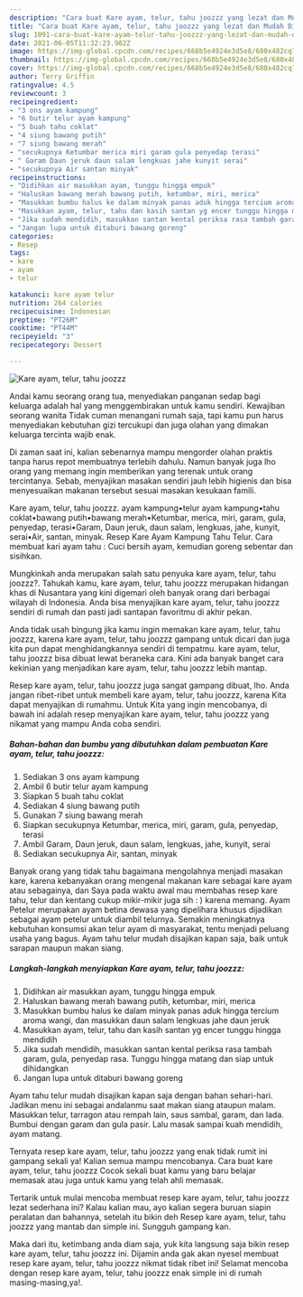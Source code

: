 ```yaml
---
description: "Cara buat Kare ayam, telur, tahu joozzz yang lezat dan Mudah Dibuat"
title: "Cara buat Kare ayam, telur, tahu joozzz yang lezat dan Mudah Dibuat"
slug: 1091-cara-buat-kare-ayam-telur-tahu-joozzz-yang-lezat-dan-mudah-dibuat
date: 2021-06-05T11:32:23.982Z
image: https://img-global.cpcdn.com/recipes/668b5e4924e3d5e8/680x482cq70/kare-ayam-telur-tahu-joozzz-foto-resep-utama.jpg
thumbnail: https://img-global.cpcdn.com/recipes/668b5e4924e3d5e8/680x482cq70/kare-ayam-telur-tahu-joozzz-foto-resep-utama.jpg
cover: https://img-global.cpcdn.com/recipes/668b5e4924e3d5e8/680x482cq70/kare-ayam-telur-tahu-joozzz-foto-resep-utama.jpg
author: Terry Griffin
ratingvalue: 4.5
reviewcount: 3
recipeingredient:
- "3 ons ayam kampung"
- "6 butir telur ayam kampung"
- "5 buah tahu coklat"
- "4 siung bawang putih"
- "7 siung bawang merah"
- "secukupnya Ketumbar merica miri garam gula penyedap terasi"
- " Garam Daun jeruk daun salam lengkuas jahe kunyit serai"
- "secukupnya Air santan minyak"
recipeinstructions:
- "Didihkan air masukkan ayam, tunggu hingga empuk"
- "Haluskan bawang merah bawang putih, ketumbar, miri, merica"
- "Masukkan bumbu halus ke dalam minyak panas aduk hingga tercium aroma wangi, dan masukkan daun salam lengkuas jahe daun jeruk"
- "Masukkan ayam, telur, tahu dan kasih santan yg encer tunggu hingga mendidih"
- "Jika sudah mendidih, masukkan santan kental periksa rasa tambah garam, gula, penyedap rasa. Tunggu hingga matang dan siap untuk dihidangkan"
- "Jangan lupa untuk ditaburi bawang goreng"
categories:
- Resep
tags:
- kare
- ayam
- telur

katakunci: kare ayam telur 
nutrition: 264 calories
recipecuisine: Indonesian
preptime: "PT26M"
cooktime: "PT44M"
recipeyield: "3"
recipecategory: Dessert

---
```



![Kare ayam, telur, tahu joozzz](https://img-global.cpcdn.com/recipes/668b5e4924e3d5e8/680x482cq70/kare-ayam-telur-tahu-joozzz-foto-resep-utama.jpg)

Andai kamu seorang orang tua, menyediakan panganan sedap bagi keluarga adalah hal yang menggembirakan untuk kamu sendiri. Kewajiban seorang  wanita Tidak cuman menangani rumah saja, tapi kamu pun harus menyediakan kebutuhan gizi tercukupi dan juga olahan yang dimakan keluarga tercinta wajib enak.

Di zaman  saat ini, kalian sebenarnya mampu mengorder olahan praktis tanpa harus repot membuatnya terlebih dahulu. Namun banyak juga lho orang yang memang ingin memberikan yang terenak untuk orang tercintanya. Sebab, menyajikan masakan sendiri jauh lebih higienis dan bisa menyesuaikan makanan tersebut sesuai masakan kesukaan famili. 

Kare ayam, telur, tahu joozzz. ayam kampung•telur ayam kampung•tahu coklat•bawang putih•bawang merah•Ketumbar, merica, miri, garam, gula, penyedap, terasi•Garam, Daun jeruk, daun salam, lengkuas, jahe, kunyit, serai•Air, santan, minyak. Resep Kare Ayam Kampung Tahu Telur. Cara membuat kari ayam tahu : Cuci bersih ayam, kemudian goreng sebentar dan sisihkan.

Mungkinkah anda merupakan salah satu penyuka kare ayam, telur, tahu joozzz?. Tahukah kamu, kare ayam, telur, tahu joozzz merupakan hidangan khas di Nusantara yang kini digemari oleh banyak orang dari berbagai wilayah di Indonesia. Anda bisa menyajikan kare ayam, telur, tahu joozzz sendiri di rumah dan pasti jadi santapan favoritmu di akhir pekan.

Anda tidak usah bingung jika kamu ingin memakan kare ayam, telur, tahu joozzz, karena kare ayam, telur, tahu joozzz gampang untuk dicari dan juga kita pun dapat menghidangkannya sendiri di tempatmu. kare ayam, telur, tahu joozzz bisa dibuat lewat beraneka cara. Kini ada banyak banget cara kekinian yang menjadikan kare ayam, telur, tahu joozzz lebih mantap.

Resep kare ayam, telur, tahu joozzz juga sangat gampang dibuat, lho. Anda jangan ribet-ribet untuk membeli kare ayam, telur, tahu joozzz, karena Kita dapat menyajikan di rumahmu. Untuk Kita yang ingin mencobanya, di bawah ini adalah resep menyajikan kare ayam, telur, tahu joozzz yang nikamat yang mampu Anda coba sendiri.

<!--inarticleads1-->

##### Bahan-bahan dan bumbu yang dibutuhkan dalam pembuatan Kare ayam, telur, tahu joozzz:

1. Sediakan 3 ons ayam kampung
1. Ambil 6 butir telur ayam kampung
1. Siapkan 5 buah tahu coklat
1. Sediakan 4 siung bawang putih
1. Gunakan 7 siung bawang merah
1. Siapkan secukupnya Ketumbar, merica, miri, garam, gula, penyedap, terasi
1. Ambil  Garam, Daun jeruk, daun salam, lengkuas, jahe, kunyit, serai
1. Sediakan secukupnya Air, santan, minyak


Banyak orang yang tidak tahu bagaimana mengolahnya menjadi masakan kare, karena kebanyakan orang mengenal makanan kare sebagai kare ayam atau sebagainya, dan Saya pada waktu awal mau membahas resep kare tahu, telur dan kentang cukup mikir-mikir juga sih : ) karena memang. Ayam Petelur merupakan ayam betina dewasa yang dipelihara khusus dijadikan sebagai ayam petelur untuk diambil telurnya. Semakin meningkatnya kebutuhan konsumsi akan telur ayam di masyarakat, tentu menjadi peluang usaha yang bagus. Ayam tahu telur mudah disajikan kapan saja, baik untuk sarapan maupun makan siang. 

<!--inarticleads2-->

##### Langkah-langkah menyiapkan Kare ayam, telur, tahu joozzz:

1. Didihkan air masukkan ayam, tunggu hingga empuk
1. Haluskan bawang merah bawang putih, ketumbar, miri, merica
1. Masukkan bumbu halus ke dalam minyak panas aduk hingga tercium aroma wangi, dan masukkan daun salam lengkuas jahe daun jeruk
1. Masukkan ayam, telur, tahu dan kasih santan yg encer tunggu hingga mendidih
1. Jika sudah mendidih, masukkan santan kental periksa rasa tambah garam, gula, penyedap rasa. Tunggu hingga matang dan siap untuk dihidangkan
1. Jangan lupa untuk ditaburi bawang goreng


Ayam tahu telur mudah disajikan kapan saja dengan bahan sehari-hari. Jadikan menu ini sebagai andalanmu saat makan siang ataupun malam. Masukkan telur, tarragon atau rempah lain, saus sambal, garam, dan lada. Bumbui dengan garam dan gula pasir. Lalu masak sampai kuah mendidih, ayam matang. 

Ternyata resep kare ayam, telur, tahu joozzz yang enak tidak rumit ini gampang sekali ya! Kalian semua mampu mencobanya. Cara buat kare ayam, telur, tahu joozzz Cocok sekali buat kamu yang baru belajar memasak atau juga untuk kamu yang telah ahli memasak.

Tertarik untuk mulai mencoba membuat resep kare ayam, telur, tahu joozzz lezat sederhana ini? Kalau kalian mau, ayo kalian segera buruan siapin peralatan dan bahannya, setelah itu bikin deh Resep kare ayam, telur, tahu joozzz yang mantab dan simple ini. Sungguh gampang kan. 

Maka dari itu, ketimbang anda diam saja, yuk kita langsung saja bikin resep kare ayam, telur, tahu joozzz ini. Dijamin anda gak akan nyesel membuat resep kare ayam, telur, tahu joozzz nikmat tidak ribet ini! Selamat mencoba dengan resep kare ayam, telur, tahu joozzz enak simple ini di rumah masing-masing,ya!.

